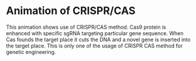 # Animation of CRISPR/CAS

This animation shows use of CRISPR/CAS method. Cas9 protein is enhanced with specific sgRNA targeting particular gene sequence. When Cas founds the target place it cuts the DNA and a novel gene is inserted into the target place. 
This is only one of the usage of CRISPR CAS method for genetic engineering.

<bdl-animate-adobe src="crisprcasanim.js" width="800" height="600" name="Animace" fromid="id4"  responsive="true" playafterstart="true"></bdl-animate-adobe>
<bdl-animate-adobe-control id="id4"></bdl-animate-adobe-control>